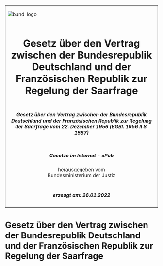 <span id="DECKBLATT.html"></span>

<table border="0" frame="border" width="100%">

<tr valign="top">

<td align="left">

![bund\_logo](BfJ_2021_Web_de_de.gif)

</td>

<td align="right">

 

</td>

</tr>

<tr align="center" valign="middle">

<td colspan="2">

# Gesetz über den Vertrag zwischen der Bundesrepublik Deutschland und der Französischen Republik zur Regelung der Saarfrage

</td>

</tr>

<tr align="center" valign="middle">

<td colspan="2">

##### Gesetz über den Vertrag zwischen der Bundesrepublik Deutschland und der Französischen Republik zur Regelung der Saarfrage vom 22. Dezember 1956 (BGBl. 1956 II S. 1587)

</td>

</tr>

<tr align="center" valign="middle">

<td colspan="2">

  
  

##### Gesetze im Internet - ePub  
  
herausgegeben vom  
Bundesministerium der Justiz

</td>

</tr>

<tr align="center" valign="bottom">

<td colspan="2">

  
  

##### erzeugt am: 26.01.2022

</td>

</tr>

</table>

<span id="BJNR215870956.html"></span>

# Gesetz über den Vertrag zwischen der Bundesrepublik Deutschland und der Französischen Republik zur Regelung der Saarfrage
